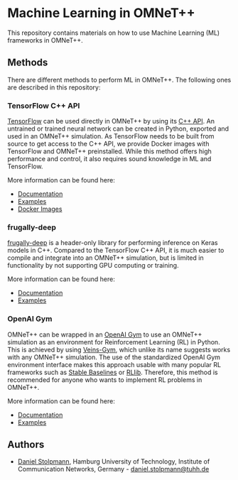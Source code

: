 # Machine Learning in OMNeT++

This repository contains materials on how to use Machine Learning (ML) frameworks in OMNeT++.

## Methods
There are different methods to perform ML in OMNeT++.
The following ones are described in this repository:

### TensorFlow C++ API
[TensorFlow](https://www.tensorflow.org/) can be used directly in OMNeT++ by using its [C++ API](https://www.tensorflow.org/api_docs/cc).
An untrained or trained neural network can be created in Python, exported and used in an OMNeT++ simulation.
As TensorFlow needs to be built from source to get access to the C++ API, we provide Docker images with TensorFlow and OMNeT++ preinstalled.
While this method offers high performance and control, it also requires sound knowledge in ML and TensorFlow.

More information can be found here:
 * [Documentation](docs/tensorflow.md)
 * [Examples](examples/tensorflow)
 * [Docker Images](https://github.com/ComNetsHH/omnetpp-ml_dockerfiles)

### frugally-deep
[frugally-deep](https://github.com/Dobiasd/frugally-deep) is a header-only library for performing inference on Keras models in C++.
Compared to the TensorFlow C++ API, it is much easier to compile and integrate into an OMNeT++ simulation, but is limited in functionality by not supporting GPU computing or training.

More information can be found here:
 * [Documentation](docs/frugally-deep.md)
 * [Examples](examples/frugally-deep)

### OpenAI Gym
OMNeT++ can be wrapped in an [OpenAI Gym](https://www.gymlibrary.dev) to use an OMNeT++ simulation as an environment for Reinforcement Learning (RL) in Python.
This is achieved by using [Veins-Gym](https://www2.tkn.tu-berlin.de/software/veins-gym), which unlike its name suggests works with any OMNeT++ simulation.
The use of the standardized OpenAI Gym environment interface makes this approach usable with many popular RL frameworks such as [Stable Baselines](https://stable-baselines.readthedocs.io) or [RLlib](https://docs.ray.io/en/latest/rllib).
Therefore, this method is recommended for anyone who wants to implement RL problems in OMNeT++.

More information can be found here:
 * [Documentation](docs/openai_gym.md)
 * [Examples](examples/openai_gym)

## Authors
 * [Daniel Stolpmann](https://github.com/dstolpmann), Hamburg University of Technology, Institute of Communication Networks, Germany - <daniel.stolpmann@tuhh.de>
